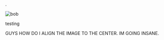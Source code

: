 .

![bob](https://github.com/user-attachments/assets/756c0358-630f-4ca8-9473-8a1f84569694)

testing

GUYS HOW DO I ALIGN THE IMAGE TO THE CENTER. IM GOING INSANE.
